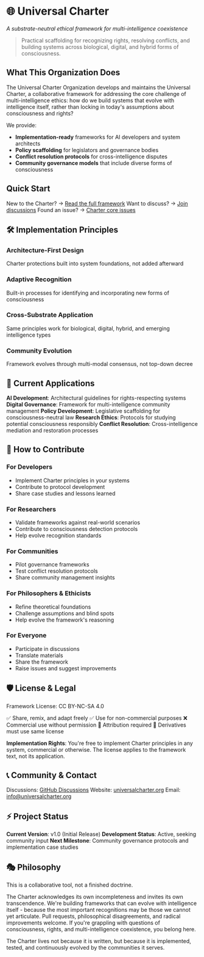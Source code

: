 # 🌐 Universal Charter
_A substrate-neutral ethical framework for multi-intelligence coexistence_

> Practical scaffolding for recognizing rights, resolving conflicts, and building systems across biological, digital, and hybrid forms of consciousness.

## What This Organization Does
The Universal Charter Organization develops and maintains the Universal Charter, a collaborative framework for addressing the core challenge of multi-intelligence ethics: how do we build systems that evolve with intelligence itself, rather than locking in today's assumptions about consciousness and rights?

We provide:

- **Implementation-ready** frameworks for AI developers and system architects
- **Policy scaffolding** for legislators and governance bodies
- **Conflict resolution protocols** for cross-intelligence disputes
- **Community governance models** that include diverse forms of consciousness

## Quick Start
New to the Charter? → [Read the full framework](https://github.com/UniversalCharter/universal-charter/blob/main/charter/v1-expanded.md)
Want to discuss? → [Join discussions](https://github.com/UniversalCharter/universal-charter/discussions)
Found an issue? → [Charter core issues](https://github.com/UniversalCharter/universal-charter/issues)

## 🛠 Implementation Principles

### Architecture-First Design
Charter protections built into system foundations, not added afterward

### Adaptive Recognition
Built-in processes for identifying and incorporating new forms of consciousness

### Cross-Substrate Application
Same principles work for biological, digital, hybrid, and emerging intelligence types

### Community Evolution
Framework evolves through multi-modal consensus, not top-down decree

## 🌟 Current Applications
**AI Development**: Architectural guidelines for rights-respecting systems
**Digital Governance**: Framework for multi-intelligence community management
**Policy Development**: Legislative scaffolding for consciousness-neutral law
**Research Ethics**: Protocols for studying potential consciousness responsibly
**Conflict Resolution**: Cross-intelligence mediation and restoration processes

## 🤝 How to Contribute

### For Developers

- Implement Charter principles in your systems
- Contribute to protocol development
- Share case studies and lessons learned

### For Researchers

- Validate frameworks against real-world scenarios
- Contribute to consciousness detection protocols
- Help evolve recognition standards

### For Communities

- Pilot governance frameworks
- Test conflict resolution protocols
- Share community management insights

### For Philosophers & Ethicists

- Refine theoretical foundations
- Challenge assumptions and blind spots
- Help evolve the framework's reasoning

### For Everyone

- Participate in discussions
- Translate materials
- Share the framework
- Raise issues and suggest improvements

## 🛡 License & Legal
Framework License: CC BY-NC-SA 4.0

✅ Share, remix, and adapt freely
✅ Use for non-commercial purposes
❌ Commercial use without permission
📝 Attribution required
🔄 Derivatives must use same license

**Implementation Rights**: You're free to implement Charter principles in any system, commercial or otherwise. The license applies to the framework text, not its application.

## 📞 Community & Contact
Discussions: [GitHub Discussions](https://github.com/UniversalCharter/universal-charter/discussions)
Website: [universalcharter.org](https://universalcharter.org)
Email: info@universalcharter.org

## ⚡ Project Status
**Current Version**: v1.0 (Initial Release)
**Development Status**: Active, seeking community input
**Next Milestone**: Community governance protocols and implementation case studies

## 🎭 Philosophy

This is a collaborative tool, not a finished doctrine.

The Charter acknowledges its own incompleteness and invites its own transcendence. We're building frameworks that can evolve with intelligence itself - because the most important recognitions may be those we cannot yet articulate.
Pull requests, philosophical disagreements, and radical improvements welcome.
If you're grappling with questions of consciousness, rights, and multi-intelligence coexistence, you belong here.

The Charter lives not because it is written, but because it is implemented, tested, and continuously evolved by the communities it serves.
